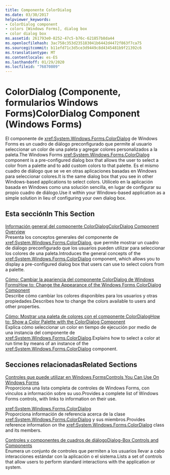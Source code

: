 ```yaml
---
title: Componente ColorDialog
ms.date: 03/30/2017
helpviewer_keywords:
- ColorDialog component
- colors [Windows Forms], dialog box
- color dialog box
ms.assetid: 261793e0-8252-47c5-b76c-621857b8da44
ms.openlocfilehash: 3ac758c353d235183041b6442d4472f863f7ca75
ms.sourcegitcommit: b11efd71c3d5ce3d9449c8d4345481b9f21392c6
ms.translationtype: MT
ms.contentlocale: es-ES
ms.lasthandoff: 01/29/2020
ms.locfileid: "76870809"
---
```

# <a name="colordialog-component-windows-forms"></a><span data-ttu-id="25641-102">ColorDialog (Componente, formularios Windows Forms)</span><span class="sxs-lookup"><span data-stu-id="25641-102">ColorDialog Component (Windows Forms)</span></span>
<span data-ttu-id="25641-103">El componente de <xref:System.Windows.Forms.ColorDialog> de Windows Forms es un cuadro de diálogo preconfigurado que permite al usuario seleccionar un color de una paleta y agregar colores personalizados a la paleta.</span><span class="sxs-lookup"><span data-stu-id="25641-103">The Windows Forms <xref:System.Windows.Forms.ColorDialog> component is a pre-configured dialog box that allows the user to select a color from a palette and to add custom colors to that palette.</span></span> <span data-ttu-id="25641-104">Es el mismo cuadro de diálogo que se ve en otras aplicaciones basadas en Windows para seleccionar colores.</span><span class="sxs-lookup"><span data-stu-id="25641-104">It is the same dialog box that you see in other Windows-based applications to select colors.</span></span> <span data-ttu-id="25641-105">Utilícelo en la aplicación basada en Windows como una solución sencilla, en lugar de configurar su propio cuadro de diálogo.</span><span class="sxs-lookup"><span data-stu-id="25641-105">Use it within your Windows-based application as a simple solution in lieu of configuring your own dialog box.</span></span>  
  
## <a name="in-this-section"></a><span data-ttu-id="25641-106">Esta sección</span><span class="sxs-lookup"><span data-stu-id="25641-106">In This Section</span></span>  
 [<span data-ttu-id="25641-107">Información general del componente ColorDialog</span><span class="sxs-lookup"><span data-stu-id="25641-107">ColorDialog Component Overview</span></span>](colordialog-component-overview-windows-forms.md)  
 <span data-ttu-id="25641-108">Presenta los conceptos generales del componente de <xref:System.Windows.Forms.ColorDialog>, que permite mostrar un cuadro de diálogo preconfigurado que los usuarios pueden utilizar para seleccionar los colores de una paleta.</span><span class="sxs-lookup"><span data-stu-id="25641-108">Introduces the general concepts of the <xref:System.Windows.Forms.ColorDialog> component, which allows you to display a pre-configured dialog box that users can use to select colors from a palette.</span></span>  
  
 [<span data-ttu-id="25641-109">Cómo: Cambiar la apariencia del componente ColorDialog de Windows Forms</span><span class="sxs-lookup"><span data-stu-id="25641-109">How to: Change the Appearance of the Windows Forms ColorDialog Component</span></span>](how-to-change-the-appearance-of-the-windows-forms-colordialog-component.md)  
 <span data-ttu-id="25641-110">Describe cómo cambiar los colores disponibles para los usuarios y otras propiedades.</span><span class="sxs-lookup"><span data-stu-id="25641-110">Describes how to change the colors available to users and other properties.</span></span>  
  
 [<span data-ttu-id="25641-111">Cómo: Mostrar una paleta de colores con el componente ColorDialog</span><span class="sxs-lookup"><span data-stu-id="25641-111">How to: Show a Color Palette with the ColorDialog Component</span></span>](how-to-show-a-color-palette-with-the-colordialog-component.md)  
 <span data-ttu-id="25641-112">Explica cómo seleccionar un color en tiempo de ejecución por medio de una instancia del componente de <xref:System.Windows.Forms.ColorDialog>.</span><span class="sxs-lookup"><span data-stu-id="25641-112">Explains how to select a color at run time by means of an instance of the <xref:System.Windows.Forms.ColorDialog> component.</span></span>  
  
## <a name="related-sections"></a><span data-ttu-id="25641-113">Secciones relacionadas</span><span class="sxs-lookup"><span data-stu-id="25641-113">Related Sections</span></span>  
 [<span data-ttu-id="25641-114">Controles que puede utilizar en Windows Forms</span><span class="sxs-lookup"><span data-stu-id="25641-114">Controls You Can Use On Windows Forms</span></span>](controls-to-use-on-windows-forms.md)  
 <span data-ttu-id="25641-115">Proporciona una lista completa de controles de Windows Forms, con vínculos a información sobre su uso.</span><span class="sxs-lookup"><span data-stu-id="25641-115">Provides a complete list of Windows Forms controls, with links to information on their use.</span></span>  
  
 <xref:System.Windows.Forms.ColorDialog>  
 <span data-ttu-id="25641-116">Proporciona información de referencia acerca de la clase <xref:System.Windows.Forms.ColorDialog> y sus miembros.</span><span class="sxs-lookup"><span data-stu-id="25641-116">Provides reference information on the <xref:System.Windows.Forms.ColorDialog> class and its members.</span></span>  
 
 [<span data-ttu-id="25641-117">Controles y componentes de cuadros de diálogo</span><span class="sxs-lookup"><span data-stu-id="25641-117">Dialog-Box Controls and Components</span></span>](dialog-box-controls-and-components-windows-forms.md)  
 <span data-ttu-id="25641-118">Enumera un conjunto de controles que permiten a los usuarios llevar a cabo interacciones estándar con la aplicación o el sistema.</span><span class="sxs-lookup"><span data-stu-id="25641-118">Lists a set of controls that allow users to perform standard interactions with the application or system.</span></span>
